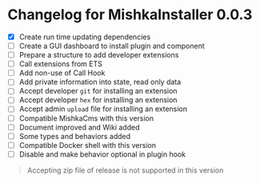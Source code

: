 # Changelog for MishkaInstaller 0.0.3

- [x] Create run time updating dependencies
- [ ] Create a GUI dashboard to install plugin and component 
- [ ] Prepare a structure to add developer extensions
- [ ] Call extensions from ETS
- [ ] Add non-use of Call Hook
- [ ] Add private information into state, read only data
- [ ] Accept developer `git` for installing an extension
- [ ] Accept developer `hex` for installing an extension
- [ ] Accept admin `upload` file for installing an extension
- [ ] Compatible MishkaCms with this version
- [ ] Document improved and Wiki added
- [ ] Some types and behaviors added
- [ ] Compatible Docker shell with this version
- [ ] Disable and make behavior optional in plugin hook

> Accepting zip file of release is not supported in this version


